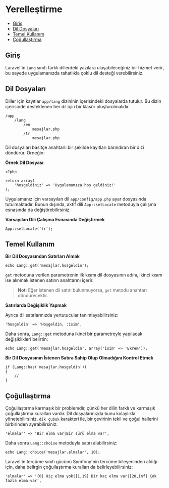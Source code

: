 # Yerelleştirme

- [Giriş](#giris)
- [Dil Dosyaları](#dil-dosyalari)
- [Temel Kullanım](#temel-kullanim)
- [Çoğullaştırma](#cogullastirma)

<a name="giris"></a>
## Giriş

Laravel'in `Lang` sınıfı farklı dillerdeki yazılara ulaşabileceğiniz bir hizmet verir, bu sayede uygulamanızda rahatlıkla çoklu dil desteği verebilirsiniz.

<a name="dil-dosyalari"></a>
## Dil Dosyaları

Diller için kayıtlar `app/lang` dizininin içerisindeki dosyalarda tutulur. Bu dizin içerisinde desteklenen her dil için bir klasör oluşturulmalıdır.

	/app
		/lang
			/en
				mesajlar.php
			/tr
				mesajlar.php

Dil dosyaları basitçe anahtarlı bir şekilde kayıtları barındıran bir dizi döndürür. Örneğin:

**Örnek Dil Dosyası**

	<?php

	return array(
		'hosgeldiniz' => 'Uygulamamıza hoş geldiniz!'
	);

Uygulamanız için varsayılan dil `app/config/app.php` ayar dosyasında tutulmaktadır. Bunun dışında, aktif dili `App::setLocale` metoduyla çalışma esnasında da değiştirebilirsiniz.

**Varsayılan Dili Çalışma Esnasında Değiştirmek**

	App::setLocale('tr');

<a name="temel-kullanim"></a>
## Temel Kullanım

**Bir Dil Dosyasından Satırları Almak**

	echo Lang::get('mesajlar.hosgeldin');

`get` metoduna verilen parametrenin ilk kısmı dil dosyasının adını, ikinci kısım ise alınmak istenen satırın anahtarını içerir.

> **Not**: Eğer istenen dil satırı bulunmuyorsa, `get` metodu anahtarı döndürecektir.

**Satırlarda Değişiklik Yapmak**

Ayrıca dil satırlarınızda yertutucular tanımlayabilirsiniz:

	'hosgeldin' => 'Hoşgeldin, :isim',

Daha sonra, `Lang::get` metoduna ikinci bir parametreyle yapılacak değişiklikleri belirtin:

	echo Lang::get('mesajlar.hosgeldin', array('isim' => 'Ekrem'));

**Bir Dil Dosyasının İstenen Satıra Sahip Olup Olmadığını Kontrol Etmek**

	if (Lang::has('mesajlar.hosgeldin'))
	{
		//
	}

<a name="cogullastirma"></a>
## Çoğullaştırma

Çoğullaştırma karmaşık bir problemdir, çünkü her dilin farklı ve karmaşık çoğullaştırma kuralları vardır. Dil dosyalarınızda bunu kolaylıkla yönetebilirsiniz. `dik çubuk` karakteri ile, bir çevirinin tekil ve çoğul hallerini birbirinden ayırabilirsiniz:

	'elmalar' => 'Bir elma var|Bir sürü elma var',

Daha sonra `Lang::choise` metoduyla satırı alabilirsiniz:

	echo Lang::choice('mesajlar.elmalar', 10);

Laravel'in tercüme sınıfı gücünü Symfony'nin tercüme bileşeninden aldığı için, daha belirgin çoğullaştırma kuralları da belirleyebilirsiniz:

	'elmalar' => '{0} Hiç elma yok|[1,19] Bir kaç elma var|[20,Inf] Çok fazla elma var',
